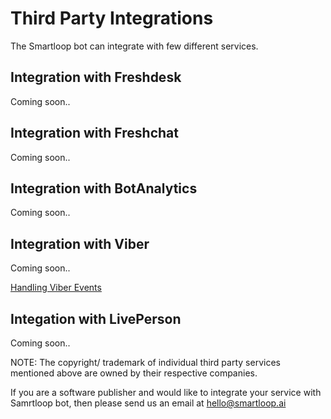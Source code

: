 # Third Party Integrations

The Smartloop bot can integrate with few different services. 

## Integration with Freshdesk

Coming soon..

## Integration with Freshchat

Coming soon..

## Integration with BotAnalytics

Coming soon..

## Integration with Viber

Coming soon..

[Handling Viber Events](./viber-events.html)

## Integation with LivePerson

Coming soon..

NOTE: The copyright/ trademark of individual third party services mentioned above are owned by their respective companies.

If you are a software publisher and would like to integrate your service with Samrtloop bot, then please send us an email at [hello@smartloop.ai](hello@smartloop.ai)
